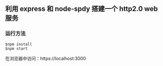 ## 利用 express 和 node-spdy 搭建一个 http2.0 web服务

### 运行方法

```
$npm install
$npm start
```

在浏览器中访问：https://localhost:3000
